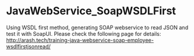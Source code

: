 # JavaWebService_SoapWSDLFirst
Using WSDL first method, generating SOAP webservice to read JSON and test it with SoapUI.
Please check the following page for details: http://arash.tech/training-java-webservice-soap-employee-wsdlfirstjsonread/


